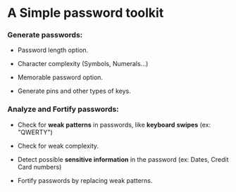 # A Simple password toolkit
### Generate passwords:

- Password length option.

- Character complexity (Symbols, Numerals...)

- Memorable password option.

- Generate pins and other types of keys.

### Analyze and Fortify passwords:

- Check for **weak** **patterns** in passwords, like **keyboard** **swipes** (ex: "QWERTY")

- Check for weak complexity.

- Detect possible **sensitive information** in the password (ex: Dates, Credit Card numbers)

- Fortify passwords by replacing weak patterns.





